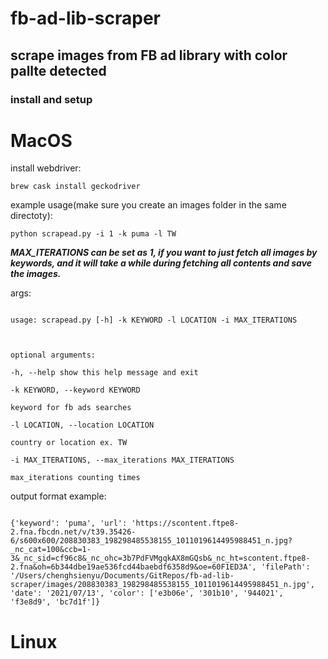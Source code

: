 # fb-ad-lib-scraper

## scrape images from FB ad library with color pallte detected

### install and setup

# MacOS

install webdriver:

```
brew cask install geckodriver
```

example usage(make sure you create an images folder in the same directoty):

```
python scrapead.py -i 1 -k puma -l TW
```

**_MAX_ITERATIONS can be set as 1, if you want to just fetch all images by keywords, and it will take a while during fetching all contents and save the images._**

args:

```

usage: scrapead.py [-h] -k KEYWORD -l LOCATION -i MAX_ITERATIONS



optional arguments:

-h, --help show this help message and exit

-k KEYWORD, --keyword KEYWORD

keyword for fb ads searches

-l LOCATION, --location LOCATION

country or location ex. TW

-i MAX_ITERATIONS, --max_iterations MAX_ITERATIONS

max_iterations counting times

```

output format example:

```

{'keyword': 'puma', 'url': 'https://scontent.ftpe8-2.fna.fbcdn.net/v/t39.35426-6/s600x600/208830383_198298485538155_1011019614495988451_n.jpg?_nc_cat=100&ccb=1-3&_nc_sid=cf96c8&_nc_ohc=3b7PdFVMgqkAX8mGQsb&_nc_ht=scontent.ftpe8-2.fna&oh=6b344dbe19ae536fcd44baebdf6358d9&oe=60F1ED3A', 'filePath': '/Users/chenghsienyu/Documents/GitRepos/fb-ad-lib-scraper/images/208830383_198298485538155_1011019614495988451_n.jpg', 'date': '2021/07/13', 'color': ['e3b06e', '301b10', '944021', 'f3e8d9', 'bc7d1f']}

```

# Linux

